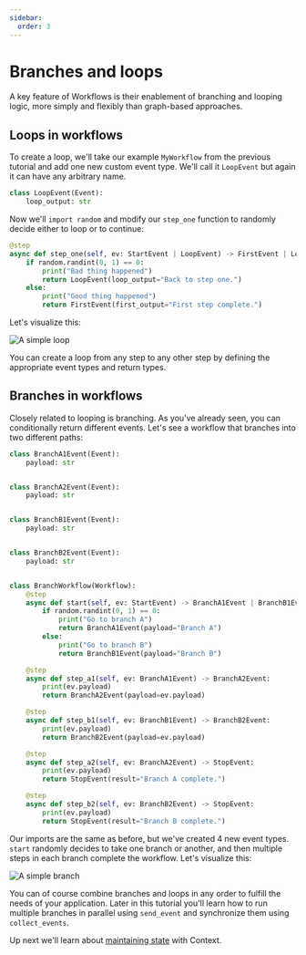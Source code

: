 ```yaml
---
sidebar:
  order: 3
---
```


# Branches and loops

A key feature of Workflows is their enablement of branching and looping logic, more simply and flexibly than graph-based approaches.

## Loops in workflows

To create a loop, we'll take our example `MyWorkflow` from the previous tutorial and add one new custom event type. We'll call it `LoopEvent` but again it can have any arbitrary name.

```python
class LoopEvent(Event):
    loop_output: str
```

Now we'll `import random` and modify our `step_one` function to randomly decide either to loop or to continue:

```python
@step
async def step_one(self, ev: StartEvent | LoopEvent) -> FirstEvent | LoopEvent:
    if random.randint(0, 1) == 0:
        print("Bad thing happened")
        return LoopEvent(loop_output="Back to step one.")
    else:
        print("Good thing happened")
        return FirstEvent(first_output="First step complete.")
```

Let's visualize this:

![A simple loop](/python/framework/understanding/workflows/loop.png)

You can create a loop from any step to any other step by defining the appropriate event types and return types.

## Branches in workflows

Closely related to looping is branching. As you've already seen, you can conditionally return different events. Let's see a workflow that branches into two different paths:

```python
class BranchA1Event(Event):
    payload: str


class BranchA2Event(Event):
    payload: str


class BranchB1Event(Event):
    payload: str


class BranchB2Event(Event):
    payload: str


class BranchWorkflow(Workflow):
    @step
    async def start(self, ev: StartEvent) -> BranchA1Event | BranchB1Event:
        if random.randint(0, 1) == 0:
            print("Go to branch A")
            return BranchA1Event(payload="Branch A")
        else:
            print("Go to branch B")
            return BranchB1Event(payload="Branch B")

    @step
    async def step_a1(self, ev: BranchA1Event) -> BranchA2Event:
        print(ev.payload)
        return BranchA2Event(payload=ev.payload)

    @step
    async def step_b1(self, ev: BranchB1Event) -> BranchB2Event:
        print(ev.payload)
        return BranchB2Event(payload=ev.payload)

    @step
    async def step_a2(self, ev: BranchA2Event) -> StopEvent:
        print(ev.payload)
        return StopEvent(result="Branch A complete.")

    @step
    async def step_b2(self, ev: BranchB2Event) -> StopEvent:
        print(ev.payload)
        return StopEvent(result="Branch B complete.")
```

Our imports are the same as before, but we've created 4 new event types. `start` randomly decides to take one branch or another, and then multiple steps in each branch complete the workflow. Let's visualize this:

![A simple branch](/python/framework/understanding/workflows/branching.png)

You can of course combine branches and loops in any order to fulfill the needs of your application. Later in this tutorial you'll learn how to run multiple branches in parallel using `send_event` and synchronize them using `collect_events`.

Up next we'll learn about [maintaining state](/python/framework/understanding/workflows/state) with Context.

